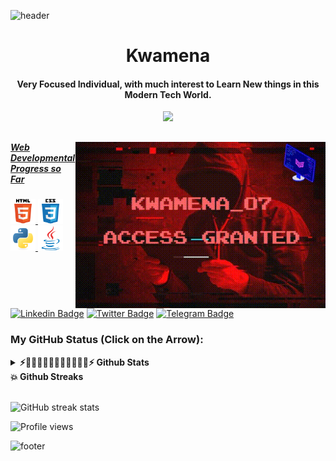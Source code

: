 ![header](https://capsule-render.vercel.app/api?type=wave&color=gradient&height=300&section=header&text=LEARNING%20MOOD%20&fontSize=80&animation=fadeIn&fontAlignY=26&desc=Everyone%20Is%20A%20Proponent%20Of%20Strong%20Encryption%20-%20Dorithy%20Denning!&descAlignY=45&descAlign=50)
<h1 align="center" <b>     Kwamena  </h1>

<!--<h2 align="center"> Last Seen :watch: Thursday, October 13, 11:09 AM UTC </h2> -->

<h4 align="center"> Very Focused Individual, with much interest to Learn New things in this Modern Tech World. </h4>

<p align="center">
  <a href="https://github.com/DenverCoder1/readme-typing-svg"><img src="https://readme-typing-svg.herokuapp.com/?lines=%20When%20I%20Realize,%20I%20Learn;Like%20Gandhi%20said,;%20Learn%20as%20If%20you%20Will%20live%20forever,;and%20Live%20as%20if%20it%20is%20your%20last%20day&font=Fira%20Code&center=true&width=440&height=45&color=7b2e3f&vCenter=true&size=22">
</p>

<img align="right" alt="GIF" src="./access_granted.gif" width="400" />

##


##### Web Developmental Progress so Far
<code><img src="https://raw.githubusercontent.com/devicons/devicon/master/icons/html5/html5-original-wordmark.svg" alt="html5" width="40"/></code>
<code><img src="https://raw.githubusercontent.com/devicons/devicon/master/icons/css3/css3-original-wordmark.svg" alt="css3" width="40"/></code>
<code><img src="https://raw.githubusercontent.com/devicons/devicon/master/icons/python/python-original.svg" alt="python" width="40"/></code>
<code><img src="https://raw.githubusercontent.com/devicons/devicon/master/icons/java/java-original.svg" alt="javafx" width="40"/></code>
<!-- <code><img src="https://raw.githubusercontent.com/devicons/devicon/master/icons/mysql/mysql-original.svg" alt="mysql" width="40"/></code> -->
 


[![Linkedin Badge](https://img.shields.io/badge/-LinkedIn-0e76a8?style=flat-square&logo=Linkedin&logoColor=white)](https://www.linkedin.com/in/jacob-ato-kwamena-aidoo)
[![Twitter Badge](https://img.shields.io/badge/-Twitter-00acee?style=flat-square&logo=Twitter&logoColor=white)](https://twitter.com/jacob_aidoo_1)
[![Telegram Badge](https://img.shields.io/badge/-Telegram-0088cc?style=flat-square&logo=Telegram&logoColor=white)](https://t.me/KWAMENA_11)
   
   

### My GitHub Status (Click on the Arrow):

<details>	
  <summary><b>⚡👨🏾‍💻🌈👨🏾‍💻🌈👨🏾‍💻⚡ Github Stats</b></summary>

  <br />  
  
[![My Github Stats](https://github-readme-stats.vercel.app/api?username=Jake186&theme=radical)](https://github.com/Jake186/github-readme-stats)
</details>
	
  <summary><b> 💥 Github Streaks</b></summary>

  <br />
  
  ![GitHub streak stats](https://github-readme-streak-stats.herokuapp.com/?user=Jake186&theme=radical)  
  
![Profile views](https://gpvc.arturio.dev/Jake186) 
	

![footer](https://capsule-render.vercel.app/api?type=wave&color=gradient&height=200&section=footer&desc=I%20will%20Always%20remember%20&fontSize=80&animation=fadeIn&fontAlignY=26&descAlignY=95&descAlign=87)

